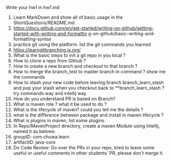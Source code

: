 Write your hw1 in hw1.md
1. Learn MarkDown and show all of basic usage in the ShortQuestions/README.md
1. https://docs.github.com/en/get-started/writing-on-github/getting-started-with-writing-and-formattin
g-on-github/basic-writing-and-formatting-syntax
2. practice git using the platform. list the git commands you learned
1. https://learngitbranching.js.org/
3. What is the basic steps to init a git repo in you local ?
4. How to clone a repo from Github ?
5. How to create a new branch and checkout to that branch ?
6. How to merge the branch_test to master branch in command ? show me the commands
7. How to stash your new code before leaving branch branch_learn_stash and pop your stash when you
checkout back to **branch_learn_stash ? try commands way and intellij way.
8. How do you understand PR is based on Branch?
9. What is maven role ? what it be used to do ?
10. What is the lifecycle of maven? could you tell me the details ?
11. what is the difference between package and install in maven lifecycle ?
12. What is plugins in maven, list some plugins.
13. In Repo/MavenProject directory, create a maven Module using Intellij, named it as belows:
1. groupID: com.chuwa.learn
2. artifactID: java-core
14. Do Code Review: Go over the PRs in your repo, tried to leave some useful or useful comments in other
students' PR, please don't merge it.
